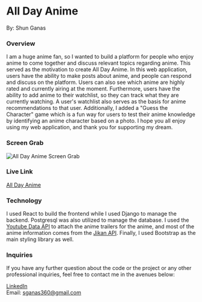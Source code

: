 # All Day Anime
By: Shun Ganas

### Overview
I am a huge anime fan, so I wanted to build a platform for people who enjoy anime to come together and discuss relevant topics regarding anime. This served as the motivation to create All Day Anime. In this web application, users have the ability to make posts about anime, and people can respond and discuss on the platform. Users can also see which anime are highly rated and currently airing at the moment. Furthermore, users have the ability to add anime to their watchlist, so they can track what they are currently watching. A user's watchlist also serves as the basis for anime recommendations to that user. Additionally, I added a "Guess the Character" game which is a fun way for users to test their anime knowledge by identifying an anime character based on a photo. I hope you all enjoy using my web application, and thank you for supporting my dream.
### Screen Grab
![All Day Anime Screen Grab](https://res.cloudinary.com/strongest-link/image/upload/v1655226964/anime_pemtc2.png)
### Live Link
[All Day Anime](https://alldayanime.shunganas.com)
### Technology
I used React to build the frontend while I used Django to manage the backend. Postgresql was also utilized to manage the database. I used the [Youtube Data API](https://developers.google.com/youtube/v3) to attach the anime trailers for the anime, and most of the anime information comes from the [Jikan API](https://jikan.moe/). Finally, I used Bootstrap as the main styling library as well. 
### Inquiries
If you have any further question about the code or the project or any other professional inquiries, feel free to contact me in the avenues below:


[LinkedIn](https://www.linkedin.com/in/shun-ganas/)<br>
Email: sganas360@gmail.com
